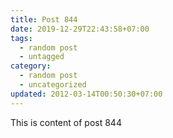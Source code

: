 ```yaml
---
title: Post 844
date: 2019-12-29T22:43:58+07:00
tags:
  - random post
  - untagged
category:
  - random post
  - uncategorized
updated: 2012-03-14T00:50:30+07:00
---
```

This is content of post 844